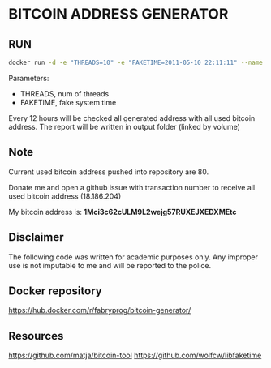 # BITCOIN ADDRESS GENERATOR

## RUN

```sh
docker run -d -e "THREADS=10" -e "FAKETIME=2011-05-10 22:11:11" --name bt-gen -v /home/customer/output:/opt/output fabryprog/bitcoin-generator:latest
```
Parameters:
 - THREADS, num of threads
 - FAKETIME, fake system time

Every 12 hours will be checked all generated address with all used bitcoin address. The report will be written in output folder (linked by volume)

## Note

Current used bitcoin address pushed into repository are 80. 

Donate me and open a github issue with transaction number to receive all used bitcoin address (18.186.204)

My bitcoin address is: **1Mci3c62cULM9L2wejg57RUXEJXEDXMEtc**

## Disclaimer

The following code was written for academic purposes only. Any improper use is not imputable to me and will be reported to the police.

## Docker repository

https://hub.docker.com/r/fabryprog/bitcoin-generator/

## Resources

https://github.com/matja/bitcoin-tool
https://github.com/wolfcw/libfaketime
